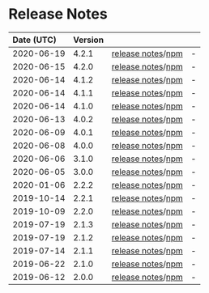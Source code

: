 # Release Notes

| Date (UTC) | Version |  |  |
| :-- | :-- | :--: | :-- |
| 2020-06-19 | 4.2.1 | [release notes](v4.2.1/README.md)/[npm](https://www.npmjs.com/package/@dagonmetric/ng-config/v/4.2.1) | - |
| 2020-06-15 | 4.2.0 | [release notes](v4.2.0/README.md)/[npm](https://www.npmjs.com/package/@dagonmetric/ng-config/v/4.2.0) | - |
| 2020-06-14 | 4.1.2 | [release notes](v4.1.2/README.md)/[npm](https://www.npmjs.com/package/@dagonmetric/ng-config/v/4.1.2) | - |
| 2020-06-14 | 4.1.1 | [release notes](v4.1.1/README.md)/[npm](https://www.npmjs.com/package/@dagonmetric/ng-config/v/4.1.1) | - |
| 2020-06-14 | 4.1.0 | [release notes](v4.1.0/README.md)/[npm](https://www.npmjs.com/package/@dagonmetric/ng-config/v/4.1.0) | - |
| 2020-06-13 | 4.0.2 | [release notes](v4.0.2/README.md)/[npm](https://www.npmjs.com/package/@dagonmetric/ng-config/v/4.0.2) | - |
| 2020-06-09 | 4.0.1 | [release notes](v4.0.1/README.md)/[npm](https://www.npmjs.com/package/@dagonmetric/ng-config/v/4.0.1) | - |
| 2020-06-08 | 4.0.0 | [release notes](v4.0.0/README.md)/[npm](https://www.npmjs.com/package/@dagonmetric/ng-config/v/4.0.0) | - |
| 2020-06-06 | 3.1.0 | [release notes](v3.1.0/README.md)/[npm](https://www.npmjs.com/package/@dagonmetric/ng-config/v/3.1.0) | - |
| 2020-06-05 | 3.0.0 | [release notes](v3.0.0/README.md)/[npm](https://www.npmjs.com/package/@dagonmetric/ng-config/v/3.0.0) | - |
| 2020-01-06 | 2.2.2 | [release notes](v2.2.2/README.md)/[npm](https://www.npmjs.com/package/@dagonmetric/ng-config/v/2.2.2) | - |
| 2019-10-14 | 2.2.1 | [release notes](v2.2.1/README.md)/[npm](https://www.npmjs.com/package/@dagonmetric/ng-config/v/2.2.1) | - |
| 2019-10-09 | 2.2.0 | [release notes](v2.2.0/README.md)/[npm](https://www.npmjs.com/package/@dagonmetric/ng-config/v/2.2.0) | - |
| 2019-07-19 | 2.1.3 | [release notes](v2.1.3/README.md)/[npm](https://www.npmjs.com/package/@dagonmetric/ng-config/v/2.1.3) | - |
| 2019-07-19 | 2.1.2 | [release notes](v2.1.2/README.md)/[npm](https://www.npmjs.com/package/@dagonmetric/ng-config/v/2.1.2) | - |
| 2019-07-14 | 2.1.1 | [release notes](v2.1.1/README.md)/[npm](https://www.npmjs.com/package/@dagonmetric/ng-config/v/2.1.1) | - |
| 2019-06-22 | 2.1.0 | [release notes](v2.1.0/README.md)/[npm](https://www.npmjs.com/package/@dagonmetric/ng-config/v/2.1.0) | - |
| 2019-06-12 | 2.0.0 | [release notes](v2.0.0/README.md)/[npm](https://www.npmjs.com/package/@dagonmetric/ng-config/v/2.0.0) | - |
